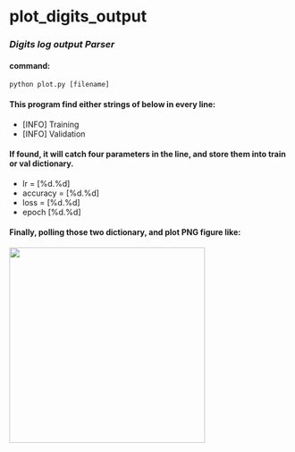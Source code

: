 # plot\_digits\_output

### <i>Digits log output Parser</i>

#### command:

<code>python plot.py [filename]</code>

#### This program find either strings of below in every line:

* [INFO] Training
* [INFO] Validation

#### If found, it will catch four parameters in the line, and store them into train or val dictionary.

* lr = [%d.%d]
* accuracy = [%d.%d]
* loss = [%d.%d]
* epoch [%d.%d]

#### Finally, polling those two dictionary, and plot PNG figure like:

<p align="left">
  <img src="yhttps://github.com/gt758215/plot_digits_output/blob/master/resnet50_momentun_epoch90.png" width="350"/>
</p>
